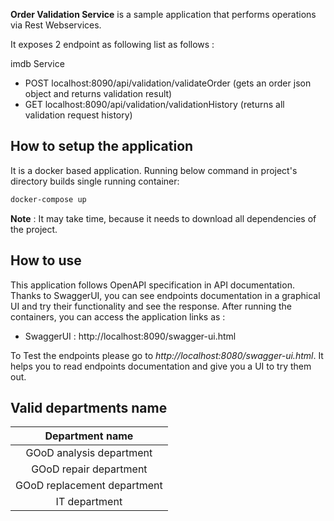 **Order Validation Service** is a sample application that performs operations via Rest Webservices.

It exposes 2 endpoint as following list as follows :

imdb Service

- POST localhost:8090/api/validation/validateOrder (gets an order json object and returns validation result)
- GET localhost:8090/api/validation/validationHistory (returns all validation request history)



## How to setup the application
It is a docker based application. Running below command in project's directory builds single running container:

```bash
docker-compose up
```
**Note** : It may take time, because it needs to download all dependencies of the project.




## How to use
This application follows OpenAPI specification in API documentation. Thanks to SwaggerUI, you can see endpoints documentation in a graphical UI and try their functionality and see the response. After running the containers, you can access the application links as :


- SwaggerUI : http://localhost:8090/swagger-ui.html


To Test the endpoints please go to *http://localhost:8080/swagger-ui.html*. It helps you to read endpoints documentation and give you a UI to try them out.



## Valid departments name

| Department name | 
|   :---:   |  
| GOoD analysis department   | 
| GOoD repair department     | 
| GOoD replacement department     |
|IT department  |
